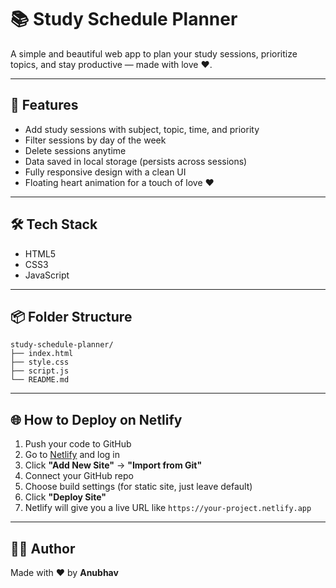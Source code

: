 # 📚 Study Schedule Planner

A simple and beautiful web app to plan your study sessions, prioritize topics, and stay productive — made with love ❤️.

---

## 🚀 Features

- Add study sessions with subject, topic, time, and priority
- Filter sessions by day of the week
- Delete sessions anytime
- Data saved in local storage (persists across sessions)
- Fully responsive design with a clean UI
- Floating heart animation for a touch of love ❤️

---

## 🛠️ Tech Stack

- HTML5
- CSS3
- JavaScript
---

## 📦 Folder Structure
```
study-schedule-planner/
├── index.html
├── style.css
├── script.js
└── README.md
```

---

## 🌐 How to Deploy on Netlify

1. Push your code to GitHub
2. Go to [Netlify](https://netlify.com) and log in
3. Click **"Add New Site"** → **"Import from Git"**
4. Connect your GitHub repo
5. Choose build settings (for static site, just leave default)
6. Click **"Deploy Site"**
7. Netlify will give you a live URL like `https://your-project.netlify.app`

---

## 👨‍💻 Author

Made with ❤️ by **Anubhav**



